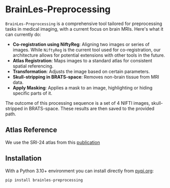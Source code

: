 # BrainLes-Preprocessing

`BrainLes-Preprocessing` is a comprehensive tool tailored for preprocessing tasks in medical imaging, with a current focus on brain MRIs. Here's what it can currently do:

- **Co-registration using NiftyReg**: Aligning two images or series of images. While `NiftyReg` is the current tool used for co-registration, our architecture allows for potential extensions with other tools in the future.
- **Atlas Registration**: Maps images to a standard atlas for consistent spatial referencing.
- **Transformation**: Adjusts the image based on certain parameters.
- **Skull-stripping in BRATS-space**: Removes non-brain tissue from MRI data.
- **Apply Masking**: Applies a mask to an image, highlighting or hiding specific parts of it.

The outcome of this processing sequence is a set of 4 NIFTI images, skull-stripped in BRATS-space. These results are then saved to the provided path.

## Atlas Reference

We use the SRI-24 atlas from this [publication](https://www.ncbi.nlm.nih.gov/pmc/articles/PMC2915788/)


## Installation
With a Python 3.10+ environment you can install directly from  [pypi.org](https://pypi.org/project/brainles-preprocessing/):

```
pip install brainles-preprocessing
```
